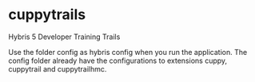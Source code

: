 # cuppytrails
Hybris 5 Developer Training Trails

Use the folder config as hybris config when you run the application. 
The config folder already have the configurations to extensions cuppy, cuppytrail and cuppytrailhmc.
